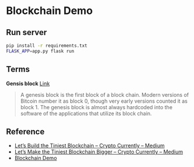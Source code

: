 # Blockchain Demo

## Run server

```bash
pip install -r requirements.txt
FLASK_APP=app.py flask run
```

## Terms

**Gensis block**  [Link](https://en.bitcoin.it/wiki/Genesis_block)

> A genesis block is the first block of a block chain. Modern versions of Bitcoin number it as block 0, though very early versions counted it as block 1. The genesis block is almost always hardcoded into the software of the applications that utilize its block chain.

## Reference

- [Let’s Build the Tiniest Blockchain – Crypto Currently – Medium](https://medium.com/crypto-currently/lets-build-the-tiniest-blockchain-e70965a248b)
- [Let’s Make the Tiniest Blockchain Bigger – Crypto Currently – Medium](https://medium.com/crypto-currently/lets-make-the-tiniest-blockchain-bigger-ac360a328f4d)
- [Blockchain Demo](https://anders.com/blockchain/blockchain.html)

